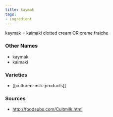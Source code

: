 ```yaml
---
title: kaymak
tags:
- ingredient
---
```

kaymak = kaimaki clotted cream OR creme fraiche

### Other Names

* kaymak
* kaimaki

### Varieties

* [[cultured-milk-products]]

### Sources
* http://foodsubs.com/Cultmilk.html
